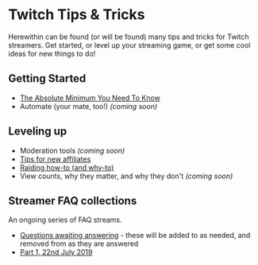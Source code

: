 # Twitch Tips & Tricks

Herewithin can be found (or will be found) many tips and tricks for Twitch
streamers. Get started, or level up your streaming game, or get some cool ideas
for new things to do!

## Getting Started

* [The Absolute Minimum You Need To Know](Basics)
* Automate (your mate, too!) _(coming soon)_

## Leveling up

* Moderation tools _(coming soon)_
* [Tips for new affiliates](AffiliateCongrats)
* [Raiding how-to (and why-to)](RaidingOnTwitch)
* View counts, why they matter, and why they don't _(coming soon)_

## Streamer FAQ collections

An ongoing series of FAQ streams.

* [Questions awaiting answering](StreamerAdviceQuestions) - these will be added
  to as needed, and removed from as they are answered
* [Part 1, 22nd July 2019](StreamerAdvice_20190722)
